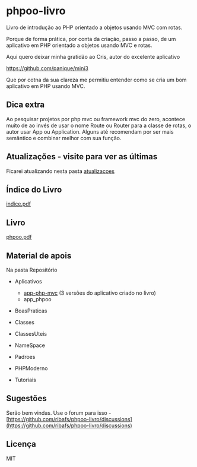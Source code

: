 # phpoo-livro

Livro de introdução ao PHP orientado a objetos usando MVC com rotas.

Porque de forma prática, por conta da criação, passo a passo, de um aplicativo em PHP orientado a objetos usando MVC e rotas.

Aqui quero deixar minha gratidão ao Cris, autor do excelente aplicativo

https://github.com/panique/mini3

Que por cotna da sua clareza me permitiu entender como se cria um bom aplicativo em PHP usando MVC.

## Dica extra

Ao pesquisar projetos por php mvc ou framework mvc do zero, acontece muito de ao invés de usar o nome Route ou Router para a classe de rotas, o autor usar App ou Application. Alguns até recomendam por ser mais semântico e combinar melhor com sua função.

## Atualizações - visite para ver as últimas

Ficarei atualizando nesta pasta [atualizacoes](atualizacoes)

## Índice do Livro

[indice.pdf](indice.pdf)

## Livro

[phpoo.pdf](phpoo.pdf)

## Material de apois

Na pasta Repositório

- Aplicativos
    - [app-php-mvc](Repositorio/Aplicativos/app-php-mvc) (3 versões do aplicativo criado no livro)
    - app_phpoo
    
- BoasPraticas
- Classes
- ClassesUteis
- NameSpace
- Padroes
- PHPModerno
- Tutoriais

## Sugestões

Serão bem vindas. Use o forum para isso - [https://github.com/ribafs/phpoo-livro/discussions](https://github.com/ribafs/phpoo-livro/discussions)

## Licença

MIT
